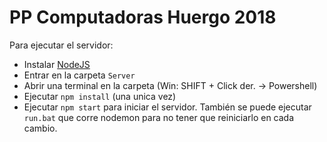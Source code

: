 # PP Computadoras Huergo 2018
Para ejecutar el servidor:
* Instalar [NodeJS](https://nodejs.org)
* Entrar en la carpeta `Server`
* Abrir una terminal en la carpeta (Win: SHIFT + Click der. → Powershell)
* Ejecutar `npm install` (una unica vez)
* Ejecutar `npm start` para iniciar el servidor. También se puede ejecutar `run.bat` que corre nodemon para no tener que reiniciarlo en cada cambio.
